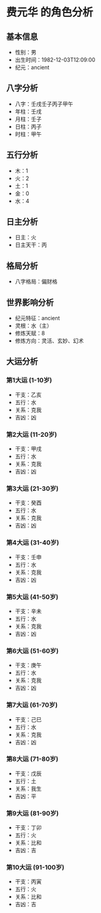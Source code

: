 # 费元华 的角色分析

## 基本信息
- 性别：男
- 出生时间：1982-12-03T12:09:00
- 纪元：ancient

## 八字分析
- 八字：壬戌壬子丙子甲午
- 年柱：壬戌
- 月柱：壬子
- 日柱：丙子
- 时柱：甲午

## 五行分析
- 木：1
- 火：2
- 土：1
- 金：0
- 水：4

## 日主分析
- 日主：火
- 日主天干：丙

## 格局分析
- 八字格局：偏财格

## 世界影响分析
- 纪元特征：ancient
- 灵根：水（主）
- 修炼天赋：8
- 修炼方向：灵活、玄妙、幻术

## 大运分析

### 第1大运 (1-10岁)
- 干支：乙亥
- 五行：水
- 关系：克我
- 吉凶：凶

### 第2大运 (11-20岁)
- 干支：甲戌
- 五行：水
- 关系：克我
- 吉凶：凶

### 第3大运 (21-30岁)
- 干支：癸酉
- 五行：水
- 关系：克我
- 吉凶：凶

### 第4大运 (31-40岁)
- 干支：壬申
- 五行：水
- 关系：克我
- 吉凶：凶

### 第5大运 (41-50岁)
- 干支：辛未
- 五行：水
- 关系：克我
- 吉凶：凶

### 第6大运 (51-60岁)
- 干支：庚午
- 五行：水
- 关系：克我
- 吉凶：凶

### 第7大运 (61-70岁)
- 干支：己巳
- 五行：水
- 关系：克我
- 吉凶：凶

### 第8大运 (71-80岁)
- 干支：戊辰
- 五行：土
- 关系：我生
- 吉凶：平

### 第9大运 (81-90岁)
- 干支：丁卯
- 五行：火
- 关系：比和
- 吉凶：吉

### 第10大运 (91-100岁)
- 干支：丙寅
- 五行：火
- 关系：比和
- 吉凶：吉